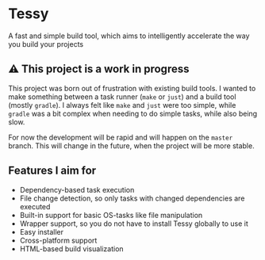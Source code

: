 # Tessy
A fast and simple build tool, which aims to intelligently accelerate the way you build your projects

## ⚠️ This project is a work in progress

This project was born out of frustration with existing build tools.
I wanted to make something between a task runner (`make` or `just`) and a build tool (mostly `gradle`).
I always felt like `make` and `just` were too simple, while `gradle` was a bit complex when needing to do simple tasks,
while also being slow.

For now the development will be rapid and will happen on the `master` branch. This will change in the future, when the project will be more stable.

## Features I aim for
- Dependency-based task execution
- File change detection, so only tasks with changed dependencies are executed
- Built-in support for basic OS-tasks like file manipulation
- Wrapper support, so you do not have to install Tessy globally to use it
- Easy installer
- Cross-platform support
- HTML-based build visualization
